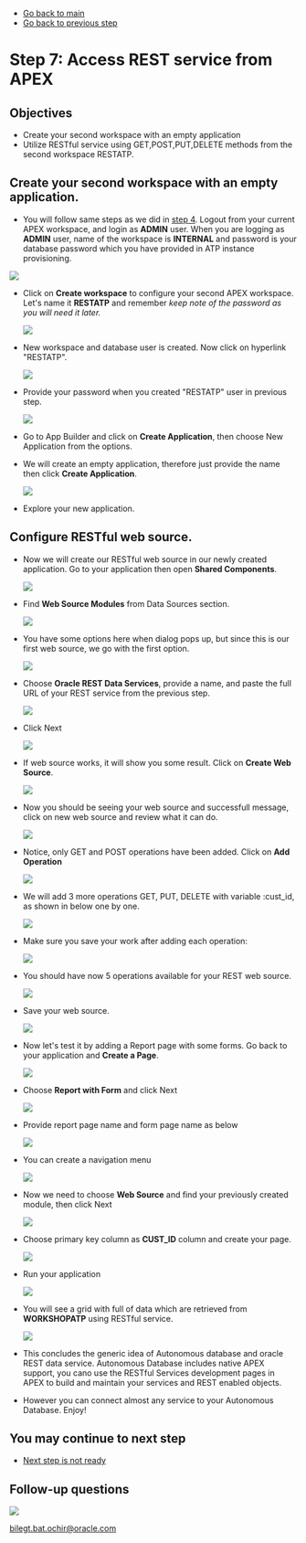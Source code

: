 - [Go back to main](/README.md)
- [Go back to previous step](/step6.md)

# Step 7: Access REST service from APEX
## Objectives
- Create your second workspace with an empty application
- Utilize RESTful service using GET,POST,PUT,DELETE methods from the second workspace RESTATP.

## Create your second workspace with an empty application.

-  You will follow same steps as we did in [step 4](step4.md). Logout from your current APEX workspace, and login as **ADMIN** user. When you are logging as **ADMIN** user, name of the workspace is **INTERNAL** and password is your database password which you have provided in ATP instance provisioning.

  ![](./images/step6/2.websource.PNG)

- Click on **Create workspace** to configure your second APEX workspace. Let's name it **RESTATP** and remember *keep note of the password as you will need it later.*
  
  ![](./images/step6/2.websource-cont1.PNG)
  
- New workspace and database user is created. Now click on hyperlink "RESTATP".

  ![](./images/step6/2.websource-cont2.PNG)
  
- Provide your password when you created "RESTATP" user in previous step.

  ![](./images/step6/2.websource-cont2_1.PNG)

- Go to App Builder and click on **Create Application**, then choose New Application from the options. 
- We will create an empty application, therefore just provide the name then click **Create Application**.

  ![](./images/step6/3.rest.PNG)

- Explore your new application.

## Configure RESTful web source.
- Now we will create our RESTful web source in our newly created application. Go to your application then open **Shared Components**.

  ![](./images/step6/3.rest-cont1.PNG)  
  
- Find **Web Source Modules** from Data Sources section.

  ![](./images/step6/3.rest-cont2.PNG)  
  
- You have some options here when dialog pops up, but since this is our first web source, we go with the first option.

  ![](./images/step6/3.rest-cont3.PNG)  
  
- Choose **Oracle REST Data Services**, provide a name, and paste the full URL of your REST service from the previous step.

  ![](./images/step6/3.rest-cont4.PNG)  
  
- Click Next

  ![](./images/step6/3.rest-cont5.PNG)  
  
- If web source works, it will show you some result. Click on **Create Web Source**.

  ![](./images/step6/3.rest-cont6.PNG)  
  
- Now you should be seeing your web source and successfull message, click on new web source and review what it can do.

  ![](./images/step6/3.rest-cont7.PNG)  
  
- Notice, only GET and POST operations have been added. Click on **Add Operation**

  ![](./images/step6/3.rest-cont7_1.PNG)  

- We will add 3 more operations GET, PUT, DELETE with variable :cust_id, as shown in below one by one.

  ![](./images/step6/3.rest-cont7_2.PNG)  
  
- Make sure you save your work after adding each operation:

  ![](./images/step6/3.rest-cont7_6.PNG)

- You should have now 5 operations available for your REST web source.

  ![](./images/step6/3.rest-cont7_5.PNG)  

- Save your web source.

  ![](./images/step6/3.rest-cont7_6.PNG)  

- Now let's test it by adding a Report page with some forms. Go back to your application and **Create a Page**.

  ![](./images/step6/3.rest-cont8.PNG)  

- Choose **Report with Form** and click Next

  ![](./images/step6/3.rest-cont8_1.PNG)  

- Provide report page name and form page name as below

  ![](./images/step6/3.rest-cont8_2.PNG)  

- You can create a navigation menu

  ![](./images/step6/3.rest-cont8_3.PNG)  

- Now we need to choose **Web Source** and find your previously created module, then click Next

  ![](./images/step6/3.rest-cont8_4.PNG)  

- Choose primary key column as **CUST_ID** column and create your page.

  ![](./images/step6/3.rest-cont8_5.PNG)  

- Run your application

  ![](./images/step6/3.rest-cont9.PNG)  

- You will see a grid with full of data which are retrieved from **WORKSHOPATP** using RESTful service.

  ![](./images/step6/3.rest-cont9_1.PNG)  

- This concludes the generic idea of Autonomous database and oracle REST data service. Autonomous Database includes native APEX support, you cano use the RESTful Services development pages in APEX to build and maintain your services and REST enabled objects. 
- However you can connect almost any service to your Autonomous Database. Enjoy!

## You may continue to next step 
- [Next step is not ready](README.md)

## Follow-up questions

![](./images/bilegt.jpg)

[bilegt.bat.ochir@oracle.com](mailto:bilegt.bat.ochir@oracle.com)
